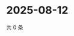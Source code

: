 # 2025-08-12

共 0 条

<!-- BEGIN ZHIHUVIDEO -->
<!-- 最后更新时间 Tue Aug 12 2025 22:12:38 GMT+0800 (China Standard Time) -->

<!-- END ZHIHUVIDEO -->
